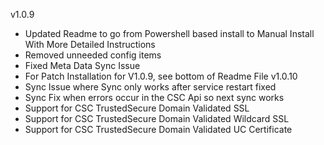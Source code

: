 v1.0.9
- Updated Readme to go from Powershell based install to Manual Install With More Detailed Instructions
- Removed unneeded config items
- Fixed Meta Data Sync Issue
- For Patch Installation for V1.0.9, see bottom of Readme File
v1.0.10
- Sync Issue where Sync only works after service restart fixed
- Sync Fix when errors occur in the CSC Api so next sync works
- Support for CSC TrustedSecure Domain Validated SSL
- Support for CSC TrustedSecure Domain Validated Wildcard SSL
- Support for CSC TrustedSecure Domain Validated UC Certificate
